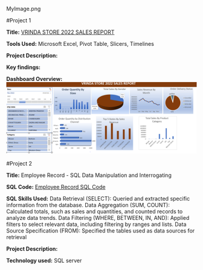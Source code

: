 MyImage.png

#Project 1

**Title:** [VRINDA STORE 2022 SALES REPORT](https://github.com/Vchi5/Vchi5.github.io/blob/main/Mydashboard.xlsx)

**Tools Used:** Microsoft Excel, Pivot Table, Slicers, Timelines

**Project Description:**

**Key findings:**

**Dashboard Overview:**
![DashboardCapturee](DashboardCapturee.PNG)

#Project 2

**Title:** Employee Record - SQL Data Manipulation and Interrogating

**SQL Code:** [Employee Record SQL Code](https://github.com/Vchi5/Vchi5.github.io/blob/main/Employee_Record.sql)

**SQL Skills Used:**
Data Retrieval (SELECT): Queried and extracted specific information from the database.
Data Aggregation (SUM, COUNT): Calculated totals, such as sales and quantities, and counted records to analyze data trends.
Data Filtering (WHERE, BETWEEN, IN, AND): Applied filters to select relevant data, including filtering by ranges and lists.
Data Source Specification (FROM): Specified the tables used as data sources for retrieval

**Project Description:**
 
**Technology used:** SQL server
